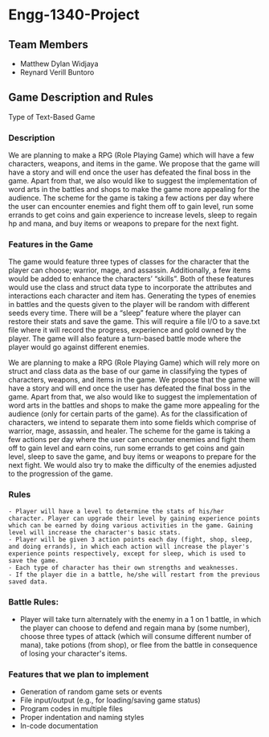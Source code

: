 # Engg-1340-Project
## Team Members
- Matthew Dylan Widjaya
- Reynard Verill Buntoro
## Game Description and Rules
Type of Text-Based Game

### Description
We are planning to make a RPG (Role Playing Game) which will have a few characters, weapons, and items in the game. We propose that the game will have a story and will end once the user has defeated the final boss in the game. Apart from that, we also would like to suggest the implementation of word arts in the battles and shops to make the game more appealing for the audience. The scheme for the game is taking a few actions per day where the user can encounter enemies and fight them off to gain level, run some errands to get coins and gain experience to increase levels, sleep to regain hp and mana, and buy items or weapons to prepare for the next fight. 

### Features in the Game
The game would feature three types of classes for the character that the player can choose; warrior, mage, and assassin. Additionally, a few items would be added to enhance the characters’ “skills”. Both of these features would use the class and struct data type to incorporate the attributes and interactions each character and item has. Generating the types of enemies in battles and the quests given to the player will be random with different seeds every time. There will be a “sleep” feature where the player can restore their stats and save the game. This will require a file I/O to a save.txt file where it will record the progress, experience and gold owned by the player. The game will also feature a turn-based battle mode where the player would go against different enemies. 

We are planning to make a RPG (Role Playing Game) which will rely more on struct and class data as the base of our game in classifying the types of characters, weapons, and items in the game. We propose that the game will have a story and will end once the user has defeated the final boss in the game. Apart from that, we also would like to suggest the implementation of word arts in the battles and shops to make the game more appealing for the audience (only for certain parts of the game). As for the classification of characters, we intend to separate them into some fields which comprise of warrior, mage, assassin, and healer. The scheme for the game is taking a few actions per day where the user can encounter enemies and fight them off to gain level and earn coins, run some errands to get coins and gain level, sleep to save the game, and buy items or weapons to prepare for the next fight. We would also try to make the difficulty of the enemies adjusted to the progression of the game.

### Rules
```
- Player will have a level to determine the stats of his/her character. Player can upgrade their level by gaining experience points which can be earned by doing various activities in the game. Gaining level will increase the character's basic stats.
- Player will be given 3 action points each day (fight, shop, sleep, and doing errands), in which each action will increase the player's experience points respectively, except for sleep, which is used to save the game.
- Each type of character has their own strengths and weaknesses.
- If the player die in a battle, he/she will restart from the previous saved data.
```

### Battle Rules:
- Player will take turn alternately with the enemy in a 1 on 1 battle, in which the player can choose to defend and regain mana by (some number), choose three types of attack (which will consume different number of mana), take potions (from shop), or flee from the battle in consequence of losing your character's items.

### Features that we plan to implement

- Generation of random game sets or events
- File input/output (e.g., for loading/saving game status)
- Program codes in multiple files
- Proper indentation and naming styles
- In-code documentation




